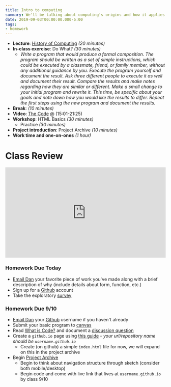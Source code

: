 ```yaml
---
title: Intro to computing
summary: We'll be talking about computing's origins and how it applies to our daily lives in current context
date: 2019-09-03T00:00:00.000-5:00
tags:
- homework
---
```


- **Lecture**: [History of Computing](https://docs.google.com/presentation/d/1SWOi6z5dtm4iCkLxGrVybd9PUEuNjXfNQWRoF-g17kM/edit?usp=sharing) *(20 minutes)*
- **In-class exercise**: Do What? *(30 minutes)*
  - *Write a program that would produce a formal composition. The program should be written as a set of simple instructions, which could be executed by a classmate, friend, or family member, without any additional guidance by you. Execute the program yourself and document the result. Ask three different people to execute it as well and document their result. Compare the results and make notes regarding how they are similar or different. Make a small change to your initial program and rewrite it. This time, be specific about your goals and note down how you would like the results to differ. Repeat the first steps using the new program and document the results.*
- **Break**: *(10 minutes)*
- **Video**: [The Code](https://www.netflix.com/watch/80063659?trackId=200257859) @ (15:01-21:25)
- **Workshop**: HTML Basics *(30 minutes)*
  - Practice *(30 minutes)*
- **Project introduction**: Project Archive *(10 minutes)*
- **Work time and one-on-ones** *(1 hour)*


# Class Review

<style>.embed-container { position: relative; padding-bottom: 56.25%; height: 0; overflow: hidden; max-width: 100%; } .embed-container iframe, .embed-container object, .embed-container embed { position: absolute; top: 0; left: 0; width: 100%; height: 100%; }</style><div class='embed-container'><iframe src='https://www.youtube.com/embed//IKVL-0YBAEQ' frameborder='0' allowfullscreen></iframe></div>


### Homework Due Today

- [Email Dan](mailto:leatherd@newschool.edu) your favorite piece of work you've made along with a brief description of why (include details about form, function, etc.)
- Sign up for a [Github](https://github.com) account
- Take the exploratory [survey](https://prmlg.ht/30xdXcR)

### <a name="homework"></a>Homework Due 9/10

- [Email Dan](mailto:leatherd@newschool.edu) your [Github](https://github.com) username if you haven't already
- Submit your basic program to [canvas](https://canvas.newschool.edu/courses/1462780/assignments/7343304)
- Read [What is Code?](https://prmlg.ht/2oeHTsP) and document a [discussion question](https://prmlg.ht/2kgt9vc)
- Create a `github.io` page using [this guide](https://guides.github.com/features/pages/) - *your url/repository name should be `username.github.io`*
  - Create (on github) a simple `index.html` file for now, we will expand on this in the project archive
- Begin [Project Archive](/projects/)
  - Begin to think about navigation structure through sketch (consider both mobile/desktop)
  - Begin code and come with live link that lives at `username.github.io` by class 9/10